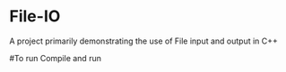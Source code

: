# File-IO
A project primarily demonstrating the use of File input and output in C++

#To run
Compile and run
